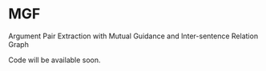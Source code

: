 # MGF
Argument Pair Extraction with Mutual Guidance and Inter-sentence Relation Graph

Code will be available soon.

